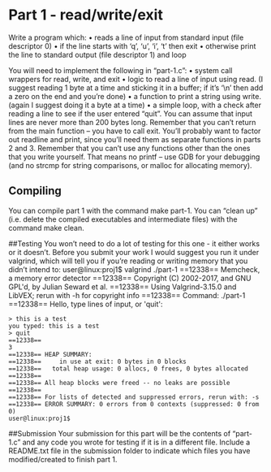 # Part 1 - read/write/exit

Write a program which:
• reads a line of input from standard input (file descriptor 0)
• if the line starts with ‘q’, ‘u’, ‘i’, ‘t’ then exit
• otherwise print the line to standard output (file descriptor 1) and loop

You will need to implement the following in “part-1.c”:
• system call wrappers for read, write, and exit
• logic to read a line of input using read. (I suggest reading 1 byte at a time and sticking it in a buffer; if it’s ‘\n’
then add a zero on the end and you’re done)
• a function to print a string using write. (again I suggest doing it a byte at a time)
• a simple loop, with a check after reading a line to see if the user entered “quit”.
You can assume that input lines are never more than 200 bytes long. Remember that you can’t return from the main function – you have to call exit.
You’ll probably want to factor out readline and print, since you’ll need them as separate functions in parts 2 and 3. Remember that you can’t use any functions other than the ones that you write yourself. That means no printf – use
GDB for your debugging (and no strcmp for string comparisons, or malloc for allocating memory). 

## Compiling
You can compile part 1 with the command make part-1. You can “clean up” (i.e. delete the compiled executables and intermediate files) with the command make clean.

##Testing
You won’t need to do a lot of testing for this one - it either works or it doesn’t. Before you submit your work I would suggest you run it under valgrind, which will tell you if you’re reading or writing memory that you didn’t intend to:
user@linux:proj1$ valgrind ./part-1
==12338== Memcheck, a memory error detector
==12338== Copyright (C) 2002-2017, and GNU GPL'd, by Julian Seward et al.
==12338== Using Valgrind-3.15.0 and LibVEX; rerun with -h for copyright info
==12338== Command: ./part-1
==12338==
Hello, type lines of input, or 'quit':
```
> this is a test
you typed: this is a test
> quit
==12338==
3
==12338== HEAP SUMMARY:
==12338==     in use at exit: 0 bytes in 0 blocks
==12338==   total heap usage: 0 allocs, 0 frees, 0 bytes allocated
==12338==
==12338== All heap blocks were freed -- no leaks are possible
==12338==
==12338== For lists of detected and suppressed errors, rerun with: -s
==12338== ERROR SUMMARY: 0 errors from 0 contexts (suppressed: 0 from 0)
user@linux:proj1$
```

##Submission
Your submission for this part will be the contents of “part-1.c” and any code you wrote for testing if it is in a different file. Include a README.txt file in the submission folder to indicate which files you have modified/created to finish part 1.
